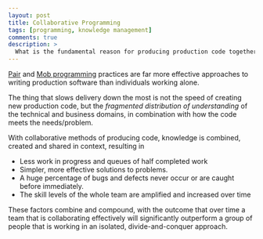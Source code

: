 ```yaml
---
layout: post
title: Collaborative Programming
tags: [programming, knowledge management]
comments: true
description: >
  What is the fundamental reason for producing production code together with others, rather than alone?
---
```


[Pair][pair] and [Mob programming][mob] practices are far more effective approaches to writing production software than individuals working alone.

The thing that slows delivery down the most is not the speed of creating new production code, but the *fragmented distribution of understanding* of the technical and business domains, in combination with how the code meets the needs/problem.

With collaborative methods of producing code, knowledge is combined, created and shared in context, resulting in

* Less work in progress and queues of half completed work
* Simpler, more effective solutions to problems.
* A huge percentage of bugs and defects never occur or are caught before immediately.
* The skill levels of the whole team are amplified and increased over time

These factors combine and compound, with the outcome that over time a team that is collaborating effectively will significantly outperform a group of people that is working in an isolated, divide-and-conquer approach.

[pair]: http://www.extremeprogramming.org/rules/pair.html
[mob]: https://leanpub.com/GettingStartedWithMobProgramming